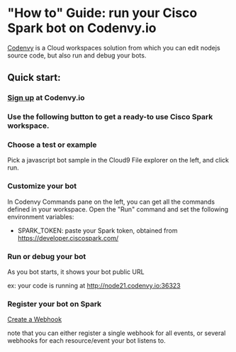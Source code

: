 # "How to" Guide: run your Cisco Spark bot on Codenvy.io

[Codenvy](https://codenvy.io/) is a Cloud workspaces solution from which you can edit nodejs source code, but also run and debug your bots.

## Quick start:

### [Sign up](https://codenvy.io) at Codenvy.io 

### Use the following button to get a ready-to use Cisco Spark workspace.

### Choose a test or example

Pick a javascript bot sample in the Cloud9 File explorer on the left, and click run.


### Customize your bot

In Codenvy Commands pane on the left, you can get all the commands defined in your workspace.
Open the "Run" command and set the following environment variables:
- SPARK_TOKEN: paste your Spark token, obtained from https://developer.ciscospark.com/



### Run or debug your bot

As you bot starts, it shows your bot public URL

ex: your code is running at http://node21.codenvy.io:36323


### Register your bot on Spark 

[Create a Webhook](https://developer.ciscospark.com/endpoint-webhooks-post.html)

note that you can either register a single webhook for all events, or several webhooks for each resource/event your bot listens to.






